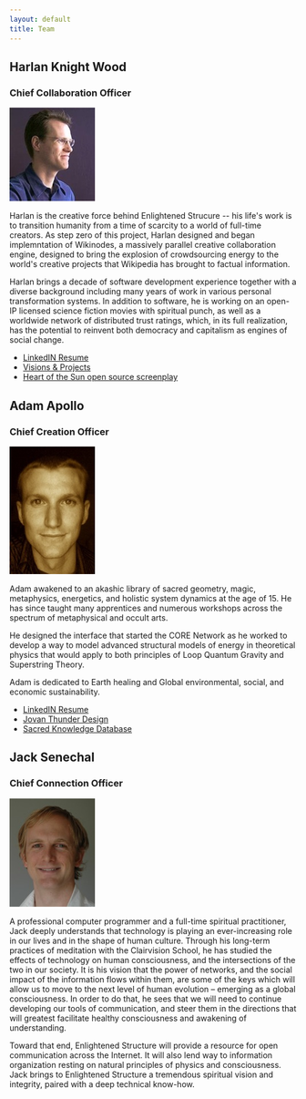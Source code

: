 ```yaml
---
layout: default
title: Team
---
```


## Harlan Knight Wood
### Chief Collaboration Officer
<img src="../IMG/harlan.jpg" class="bio" /> 
                                              
Harlan is the creative force behind Enlightened Strucure -- his life's work is to transition humanity from a time of scarcity to a world of full-time creators.  As step zero of this project, Harlan designed and began implemntation of Wikinodes, a massively parallel creative collaboration engine, designed to bring the explosion of crowdsourcing energy to the world's creative projects that Wikipedia has brought to factual information.

Harlan brings a decade of software development experience together with a diverse background including many years of work in various personal transformation systems.  In addition to software, he is working on an open-IP licensed science fiction movies with spiritual punch, as well as a worldwide network of distributed trust ratings, which, in its full realization, has the potential to reinvent both democracy and capitalism as engines of social change.

* [LinkedIN Resume](http://www.linkedin.com/in/harlanwood)
* [Visions & Projects](http://www.harlanknight.net)
* [Heart of the Sun open source screenplay](http://heartofthesun.net) 

## Adam Apollo
### Chief Creation Officer
<img src="../IMG/adam.jpg" class="bio" /> 

Adam awakened to an akashic library of sacred geometry, magic, metaphysics, energetics, and holistic system dynamics at the age of 15.  He has since taught many apprentices and numerous workshops across the spectrum of metaphysical and occult arts.                                                                              

He designed the interface that
started the CORE Network as he worked to develop a way to model
advanced structural models of energy in theoretical physics that would
apply to both principles of Loop Quantum Gravity and Superstring Theory.

Adam is dedicated to Earth healing and Global
environmental, social, and economic sustainability.          

* [LinkedIN Resume](http://www.linkedin.com/in/adamapollo)
* [Jovan Thunder Design](http://www.jovanthunder.com)
* [Sacred Knowledge Database](http://www.adamapollo.info)

## Jack Senechal
### Chief Connection Officer
<img src="../IMG/jack.jpg" class="bio" /> 

A professional computer programmer and a full-time spiritual
practitioner, Jack deeply understands that technology is playing an
ever-increasing role in our lives and in the shape of human culture.
Through his long-term practices of meditation with the Clairvision
School, he has studied the effects of technology on human
consciousness, and the intersections of the two in our society. It is
his vision that the power of networks, and the social impact of the
information flows within them, are some of the keys which will allow
us to move to the next level of human evolution – emerging as a global
consciousness. In order to do that, he sees that we will need to
continue developing our tools of communication, and steer them in the
directions that will greatest facilitate healthy consciousness and
awakening of understanding.

Toward that end, Enlightened Structure will provide a resource for
open communication across the Internet. It will also lend way to
information organization resting on natural principles of physics and
consciousness. Jack brings to Enlightened Structure a tremendous
spiritual vision and integrity, paired with a deep technical know-how.